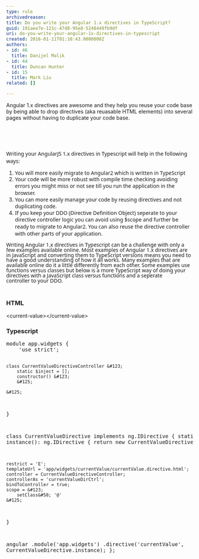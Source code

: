 ```yaml
---
type: rule
archivedreason: 
title: Do you write your Angular 1.x directives in TypeScript?
guid: 191aee7e-121c-47d8-95e8-5248449fb9df
uri: do-you-write-your-angular-1x-directives-in-typescript
created: 2016-01-11T01:10:43.0000000Z
authors:
- id: 46
  title: Danijel Malik
- id: 44
  title: Duncan Hunter
- id: 15
  title: Mark Liu
related: []

---
```



<p>​​​​Angular 1.x directives are awesome and they help you reuse your code base by being able to drop directives (aka reuasable HTML elements)&#160;into several pages without having to duplicate your code base.​</p>
<br><excerpt class='endintro'></excerpt><br>
<style>
li.L0, li.L1, li.L2, li.L3, li.L5, li.L6, li.L7, li.L8 {
list-style-type:decimal !important;
}
</style>​​
<div><div class="rulesummarycontenttop"><p class="p1" style="font-family&#58;'segoe ui', verdana, arial, helvetica, sans-serif;margin-bottom&#58;0px;">
         <span style="line-height&#58;20px;">Writing&#160;</span>your AngularJS 1.x directives&#160;in Typescript will help in the following ways&#58;</p><ol class="p1" style="margin-bottom&#58;0px;"><li>
            <font face="segoe ui, verdana, arial, helvetica, sans-serif"><span style="line-height&#58;13.8667px;">​You will more easily migrate to Angular2 which is written in TypeScript<br></span></font></li><li>
            <font face="segoe ui, verdana, arial, helvetica, sans-serif"><span style="line-height&#58;13.8667px;">Your code will be more robust with compile time checking avoiding errors you might miss or not see till you run the application in the browser.</span></font></li><li>
            <font face="segoe ui, verdana, arial, helvetica, sans-serif"><span style="line-height&#58;13.8667px;">You can more easily manage your code by reusing directives and not duplicating code.</span></font></li><li>
            <font face="segoe ui, verdana, arial, helvetica, sans-serif"><span style="line-height&#58;13.8667px;">If you keep your DDO (Directive Definition Object) seperate to your directive controller logic you can avoid using $scope and further be ready to migrate to Angular2. You can also reuse the directive controller with other parts of your application.</span></font><span style="line-height&#58;13.8667px;font-family&#58;'segoe ui', verdana, arial, helvetica, sans-serif;">&#160;</span></li></ol><div>
         <font face="segoe ui, verdana, arial, helvetica, sans-serif"><span style="line-height&#58;13.8667px;"><br></span></font></div><div>
         <font face="segoe ui, verdana, arial, helvetica, sans-serif"><span style="line-height&#58;13.8667px;">Writing Angular 1.x directives in Typescript can be a challenge with only a few examples available online. Most examples of Angular 1.x directives are in JavaScript and converting them to TypeScript versions means you need to have a good understanding of how it all works. Many examples that are available online do it a little differently from each other.&#160;Some examples&#160;use functions versus classes but below is a more TypeScript way of doing your directives with a&#160;JavaScript class&#160;versus functions&#160;<span style="font-family&#58;'segoe ui', verdana, arial, helvetica, sans-serif;line-height&#58;13.8667px;">and a&#160;seperate controller&#160;to your DDO</span>.</span></font></div><h3 class="ssw15-rteElement-H3">
         <br>​​HTML</h3><p class="ssw15-rteElement-GreyBox">​​​&lt;current-value&gt;&lt;/current-value​&gt;<br></p><h3 class="ssw15-rteElement-H3">​Typescript<br></h3></div><pre class="prettyprint linenums">module app.widgets &#123;
    '​use strict';

    class CurrentValueDirectiveController &#123;
        static $inject = [];
        constructor() &#123;
        &#125;

    &#125;
&#125;

class CurrentValueDirective implements ng.IDirective &#123;
    static instance()&#58; ng.IDirective &#123;
        return new CurrentValueDirective;
    &#125;

    restrict = 'E';
    templateUrl = 'app/widgets/currentValue/currentValue.directive.html';
    controller = CurrentValueDirectiveController;
    controllerAs = 'currentValueDirCtrl';
    bindToController = true;
    scope = &#123;
        setClass&#58; '@'​
    &#125;
&#125;

angular
    .module('app.widgets')
    .directive('currentValue', CurrentValueDirective.instance);
&#125;;​
</pre><p></p></div>


